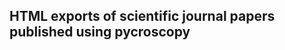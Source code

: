 HTML exports of scientific journal papers published using pycroscopy
--------------------------------------------------------------------
